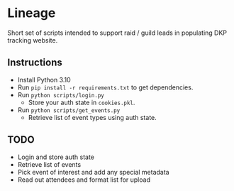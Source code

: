 # Lineage

Short set of scripts intended to support raid / guild leads in populating DKP
tracking website.

## Instructions

* Install Python 3.10
* Run `pip install -r requirements.txt` to get dependencies.
* Run `python scripts/login.py`
  * Store your auth state in `cookies.pkl`.
* Run `python scripts/get_events.py`
  * Retrieve list of event types using auth state.

## TODO

* Login and store auth state
* Retrieve list of events
* Pick event of interest and add any special metadata
* Read out attendees and format list for upload
